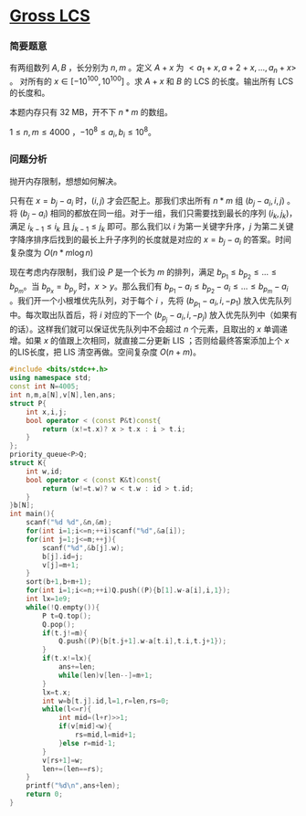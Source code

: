 # [Gross LCS](https://qoj.ac/contest/825/problem/2622)
### 简要题意
有两组数列 $A,B$ ，长分别为 $n,m$ 。定义 $A+x$ 为 $<a_1+x,a+2+x,...,a_n+x>$ 。
对所有的 $x \in [-10^{100},10^{100}]$ 。求 $A+x$ 和 $B$ 的 LCS 的长度。输出所有 LCS 的长度和。

本题内存只有 32 MB，开不下 $n*m$ 的数组。

$1 \le n,m \le 4000$ ，$-10^8 \le a_i,b_i \le 10^8$。
### 问题分析
抛开内存限制，想想如何解决。

只有在 $x = b_j - a_i$ 时，$(i,j)$ 才会匹配上。那我们求出所有 $n*m$ 组 $(b_j-a_i,i,j)$ 。将 $(b_j - a_i)$ 相同的都放在同一组。对于一组，我们只需要找到最长的序列 $(i_k,j_k)$，满足 $i_{k-1} \le i_k$ 且 $j_{k-1 }\le j_k$ 即可。那么我们以 $i$ 为第一关键字升序，$j$ 为第二关键字降序排序后找到的最长上升子序列的长度就是对应的 $x=b_j-a_i$ 的答案。时间复杂度为 $O(n*m \log n)$

现在考虑内存限制，我们设 $P$ 是一个长为 $m$ 的排列，满足 $b_{p_1} \le b_{p_2} \le ...\le b_{p_m}$。当 $b_{p_x} = b_{p_y}$ 时，$x > y$。那么我们有 $b_{p_1}-a_i \le b_{p_2}-a_i \le ...\le b_{p_m}-a_i$ 。我们开一个小根堆优先队列，对于每个 $i$ ，先将 $(b_{p_1}-a_i,i,-p_1)$ 放入优先队列中。每次取出队首后，将 $i$ 对应的下一个 $(b_{p_j}-a_i,i,-p_j)$ 放入优先队列中（如果有的话）。这样我们就可以保证优先队列中不会超过 $n$ 个元素，且取出的 $x$ 单调递增。如果 $x$ 的值跟上次相同，就直接二分更新 LIS ；否则给最终答案添加上个 $x$ 的LIS长度，把 LIS 清空再做。空间复杂度 $O(n+m)$。

```cpp
#include <bits/stdc++.h>
using namespace std;
const int N=4005;
int n,m,a[N],v[N],len,ans;
struct P{
    int x,i,j;
    bool operator < (const P&t)const{
        return (x!=t.x)? x > t.x : i > t.i;
    }
};
priority_queue<P>Q;
struct K{
    int w,id;
    bool operator < (const K&t)const{
        return (w!=t.w)? w < t.w : id > t.id;
    }
}b[N];
int main(){
    scanf("%d %d",&n,&m);
    for(int i=1;i<=n;++i)scanf("%d",&a[i]);
    for(int j=1;j<=m;++j){
        scanf("%d",&b[j].w);
        b[j].id=j;
        v[j]=m+1;
    }
    sort(b+1,b+m+1);
    for(int i=1;i<=n;++i)Q.push((P){b[1].w-a[i],i,1});
    int lx=1e9;
    while(!Q.empty()){
        P t=Q.top();
        Q.pop();
        if(t.j!=m){
            Q.push((P){b[t.j+1].w-a[t.i],t.i,t.j+1});
        }
        if(t.x!=lx){
            ans+=len;
            while(len)v[len--]=m+1;
        }
        lx=t.x;
        int w=b[t.j].id,l=1,r=len,rs=0;
        while(l<=r){
            int mid=(l+r)>>1;
            if(v[mid]<w){
                rs=mid,l=mid+1;
            }else r=mid-1;
        }
        v[rs+1]=w;
        len+=(len==rs);
    }
    printf("%d\n",ans+len);
    return 0;
}
```
